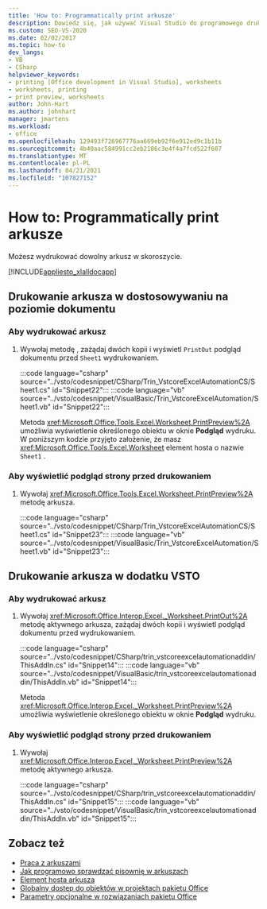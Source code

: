 ```yaml
---
title: 'How to: Programmatically print arkusze'
description: Dowiedz się, jak używać Visual Studio do programowego drukowania dowolnego arkusza w skoroszycie programu Microsoft Excel.
ms.custom: SEO-VS-2020
ms.date: 02/02/2017
ms.topic: how-to
dev_langs:
- VB
- CSharp
helpviewer_keywords:
- printing [Office development in Visual Studio], worksheets
- worksheets, printing
- print preview, worksheets
author: John-Hart
ms.author: johnhart
manager: jmartens
ms.workload:
- office
ms.openlocfilehash: 129493f726967776aa669eb92f6e912ed9c1b11b
ms.sourcegitcommit: 4b40aac584991cc2eb2186c3e4f4a7fcd522f607
ms.translationtype: MT
ms.contentlocale: pl-PL
ms.lasthandoff: 04/21/2021
ms.locfileid: "107827152"
---
```

# <a name="how-to-programmatically-print-worksheets"></a>How to: Programmatically print arkusze

Możesz wydrukować dowolny arkusz w skoroszycie.

[!INCLUDE[appliesto_xlalldocapp](../vsto/includes/appliesto-xlalldocapp-md.md)]

## <a name="print-a-worksheet-in-a-document-level-customization"></a>Drukowanie arkusza w dostosowywaniu na poziomie dokumentu

### <a name="to-print-a-worksheet"></a>Aby wydrukować arkusz

1. Wywołaj metodę , zażądaj dwóch kopii i wyświetl `PrintOut` podgląd dokumentu przed `Sheet1` wydrukowaniem.

    :::code language="csharp" source="../vsto/codesnippet/CSharp/Trin_VstcoreExcelAutomationCS/Sheet1.cs" id="Snippet22":::
    :::code language="vb" source="../vsto/codesnippet/VisualBasic/Trin_VstcoreExcelAutomation/Sheet1.vb" id="Snippet22":::

   Metoda <xref:Microsoft.Office.Tools.Excel.Worksheet.PrintPreview%2A> umożliwia wyświetlenie określonego obiektu w oknie **Podgląd** wydruku. W poniższym kodzie przyjęto założenie, że masz <xref:Microsoft.Office.Tools.Excel.Worksheet> element hosta o nazwie `Sheet1` .

### <a name="to-preview-a-page-before-printing"></a>Aby wyświetlić podgląd strony przed drukowaniem

1. Wywołaj <xref:Microsoft.Office.Tools.Excel.Worksheet.PrintPreview%2A> metodę arkusza.

     :::code language="csharp" source="../vsto/codesnippet/CSharp/Trin_VstcoreExcelAutomationCS/Sheet1.cs" id="Snippet23":::
     :::code language="vb" source="../vsto/codesnippet/VisualBasic/Trin_VstcoreExcelAutomation/Sheet1.vb" id="Snippet23":::

## <a name="print-a-worksheet-in-a-vsto-add-in"></a>Drukowanie arkusza w dodatku VSTO

### <a name="to-print-a-worksheet"></a>Aby wydrukować arkusz

1. Wywołaj <xref:Microsoft.Office.Interop.Excel._Worksheet.PrintOut%2A> metodę aktywnego arkusza, zażądaj dwóch kopii i wyświetl podgląd dokumentu przed wydrukowaniem.

    :::code language="csharp" source="../vsto/codesnippet/CSharp/trin_vstcoreexcelautomationaddin/ThisAddIn.cs" id="Snippet14":::
    :::code language="vb" source="../vsto/codesnippet/VisualBasic/trin_vstcoreexcelautomationaddin/ThisAddIn.vb" id="Snippet14":::

   Metoda <xref:Microsoft.Office.Interop.Excel._Worksheet.PrintPreview%2A> umożliwia wyświetlenie określonego obiektu w oknie **Podgląd** wydruku.

### <a name="to-preview-a-page-before-printing"></a>Aby wyświetlić podgląd strony przed drukowaniem

1. Wywołaj <xref:Microsoft.Office.Interop.Excel._Worksheet.PrintPreview%2A> metodę aktywnego arkusza.

     :::code language="csharp" source="../vsto/codesnippet/CSharp/trin_vstcoreexcelautomationaddin/ThisAddIn.cs" id="Snippet15":::
     :::code language="vb" source="../vsto/codesnippet/VisualBasic/trin_vstcoreexcelautomationaddin/ThisAddIn.vb" id="Snippet15":::

## <a name="see-also"></a>Zobacz też

- [Praca z arkuszami](../vsto/working-with-worksheets.md)
- [Jak programowo sprawdzać pisownię w arkuszach](../vsto/how-to-programmatically-check-spelling-in-worksheets.md)
- [Element hosta arkusza](../vsto/worksheet-host-item.md)
- [Globalny dostęp do obiektów w projektach pakietu Office](../vsto/global-access-to-objects-in-office-projects.md)
- [Parametry opcjonalne w rozwiązaniach pakietu Office](../vsto/optional-parameters-in-office-solutions.md)
